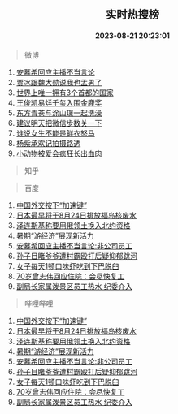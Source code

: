 <div align="center"><h2>实时热搜榜</h2><h4>2023-08-21 20:23:01</h4></div>

> 微博  

1. [安慕希回应主播不当言论](https://s.weibo.com/weibo?q=%23%E5%AE%89%E6%85%95%E5%B8%8C%E5%9B%9E%E5%BA%94%E4%B8%BB%E6%92%AD%E4%B8%8D%E5%BD%93%E8%A8%80%E8%AE%BA%23&t=31&band_rank=1&Refer=top)<br />
2. [贾冰跟魏大勋说我也孟男了](https://s.weibo.com/weibo?q=%23%E8%B4%BE%E5%86%B0%E8%B7%9F%E9%AD%8F%E5%A4%A7%E5%8B%8B%E8%AF%B4%E6%88%91%E4%B9%9F%E5%AD%9F%E7%94%B7%E4%BA%86%23&t=31&band_rank=2&Refer=top)<br />
3. [世界上唯一拥有3个首都的国家](https://s.weibo.com/weibo?q=%23%E4%B8%96%E7%95%8C%E4%B8%8A%E5%94%AF%E4%B8%80%E6%8B%A5%E6%9C%893%E4%B8%AA%E9%A6%96%E9%83%BD%E7%9A%84%E5%9B%BD%E5%AE%B6%23&t=31&band_rank=3&Refer=top)<br />
4. [王俊凯易烊千玺入围金鹿奖](https://s.weibo.com/weibo?q=%23%E7%8E%8B%E4%BF%8A%E5%87%AF%E6%98%93%E7%83%8A%E5%8D%83%E7%8E%BA%E5%85%A5%E5%9B%B4%E9%87%91%E9%B9%BF%E5%A5%96%23&t=31&band_rank=4&Refer=top)<br />
5. [东方青苍与涂山璟一起洗澡](https://s.weibo.com/weibo?q=%23%E4%B8%9C%E6%96%B9%E9%9D%92%E8%8B%8D%E4%B8%8E%E6%B6%82%E5%B1%B1%E7%92%9F%E4%B8%80%E8%B5%B7%E6%B4%97%E6%BE%A1%23&t=31&band_rank=5&Refer=top)<br />
6. [建议明天把微信步数关一下](https://s.weibo.com/weibo?q=%23%E5%BB%BA%E8%AE%AE%E6%98%8E%E5%A4%A9%E6%8A%8A%E5%BE%AE%E4%BF%A1%E6%AD%A5%E6%95%B0%E5%85%B3%E4%B8%80%E4%B8%8B%23&t=31&band_rank=6&Refer=top)<br />
7. [谁说女生不能是鲜衣怒马](https://s.weibo.com/weibo?q=%23%E8%B0%81%E8%AF%B4%E5%A5%B3%E7%94%9F%E4%B8%8D%E8%83%BD%E6%98%AF%E9%B2%9C%E8%A1%A3%E6%80%92%E9%A9%AC%23&t=31&band_rank=7&Refer=top)<br />
8. [杨紫承欢记拍摄路透](https://s.weibo.com/weibo?q=%23%E6%9D%A8%E7%B4%AB%E6%89%BF%E6%AC%A2%E8%AE%B0%E6%8B%8D%E6%91%84%E8%B7%AF%E9%80%8F%23&t=31&band_rank=8&Refer=top)<br />
9. [小动物被爱会疯狂长出血肉](https://s.weibo.com/weibo?q=%E5%B0%8F%E5%8A%A8%E7%89%A9%E8%A2%AB%E7%88%B1%E4%BC%9A%E7%96%AF%E7%8B%82%E9%95%BF%E5%87%BA%E8%A1%80%E8%82%89&t=31&band_rank=9&Refer=top)<br />

> 知乎  


> 百度  

1. [中国外交按下“加速键”](https://www.baidu.com/s?wd=%E4%B8%AD%E5%9B%BD%E5%A4%96%E4%BA%A4%E6%8C%89%E4%B8%8B%E2%80%9C%E5%8A%A0%E9%80%9F%E9%94%AE%E2%80%9D&sa=fyb_news&rsv_dl=fyb_news)<br />
2. [日本最早将于8月24日排放福岛核废水](https://www.baidu.com/s?wd=%E6%97%A5%E6%9C%AC%E6%9C%80%E6%97%A9%E5%B0%86%E4%BA%8E8%E6%9C%8824%E6%97%A5%E6%8E%92%E6%94%BE%E7%A6%8F%E5%B2%9B%E6%A0%B8%E5%BA%9F%E6%B0%B4&sa=fyb_news&rsv_dl=fyb_news)<br />
3. [泽连斯基称要用俄领土换入北约资格](https://www.baidu.com/s?wd=%E6%B3%BD%E8%BF%9E%E6%96%AF%E5%9F%BA%E7%A7%B0%E8%A6%81%E7%94%A8%E4%BF%84%E9%A2%86%E5%9C%9F%E6%8D%A2%E5%85%A5%E5%8C%97%E7%BA%A6%E8%B5%84%E6%A0%BC&sa=fyb_news&rsv_dl=fyb_news)<br />
4. [暑期“游经济”展现新活力](https://www.baidu.com/s?wd=%E6%9A%91%E6%9C%9F%E2%80%9C%E6%B8%B8%E7%BB%8F%E6%B5%8E%E2%80%9D%E5%B1%95%E7%8E%B0%E6%96%B0%E6%B4%BB%E5%8A%9B&sa=fyb_news&rsv_dl=fyb_news)<br />
5. [安慕希回应主播不当言论:非公司员工](https://www.baidu.com/s?wd=%E5%AE%89%E6%85%95%E5%B8%8C%E5%9B%9E%E5%BA%94%E4%B8%BB%E6%92%AD%E4%B8%8D%E5%BD%93%E8%A8%80%E8%AE%BA%3A%E9%9D%9E%E5%85%AC%E5%8F%B8%E5%91%98%E5%B7%A5&sa=fyb_news&rsv_dl=fyb_news)<br />
6. [孙子目睹爷爷遭村霸殴打后疑抑郁跳河](https://www.baidu.com/s?wd=%E5%AD%99%E5%AD%90%E7%9B%AE%E7%9D%B9%E7%88%B7%E7%88%B7%E9%81%AD%E6%9D%91%E9%9C%B8%E6%AE%B4%E6%89%93%E5%90%8E%E7%96%91%E6%8A%91%E9%83%81%E8%B7%B3%E6%B2%B3&sa=fyb_news&rsv_dl=fyb_news)<br />
7. [女子每天1顿口味虾吃到下巴脱臼](https://www.baidu.com/s?wd=%E5%A5%B3%E5%AD%90%E6%AF%8F%E5%A4%A91%E9%A1%BF%E5%8F%A3%E5%91%B3%E8%99%BE%E5%90%83%E5%88%B0%E4%B8%8B%E5%B7%B4%E8%84%B1%E8%87%BC&sa=fyb_news&rsv_dl=fyb_news)<br />
8. [70岁曾志伟回应住院：会尽快复工](https://www.baidu.com/s?wd=70%E5%B2%81%E6%9B%BE%E5%BF%97%E4%BC%9F%E5%9B%9E%E5%BA%94%E4%BD%8F%E9%99%A2%EF%BC%9A%E4%BC%9A%E5%B0%BD%E5%BF%AB%E5%A4%8D%E5%B7%A5&sa=fyb_news&rsv_dl=fyb_news)<br />
9. [副局长家属泼景区员工热水 纪委介入](https://www.baidu.com/s?wd=%E5%89%AF%E5%B1%80%E9%95%BF%E5%AE%B6%E5%B1%9E%E6%B3%BC%E6%99%AF%E5%8C%BA%E5%91%98%E5%B7%A5%E7%83%AD%E6%B0%B4+%E7%BA%AA%E5%A7%94%E4%BB%8B%E5%85%A5&sa=fyb_news&rsv_dl=fyb_news)<br />

> 哔哩哔哩  

1. [中国外交按下“加速键”](https://www.baidu.com/s?wd=%E4%B8%AD%E5%9B%BD%E5%A4%96%E4%BA%A4%E6%8C%89%E4%B8%8B%E2%80%9C%E5%8A%A0%E9%80%9F%E9%94%AE%E2%80%9D&sa=fyb_news&rsv_dl=fyb_news)<br />
2. [日本最早将于8月24日排放福岛核废水](https://www.baidu.com/s?wd=%E6%97%A5%E6%9C%AC%E6%9C%80%E6%97%A9%E5%B0%86%E4%BA%8E8%E6%9C%8824%E6%97%A5%E6%8E%92%E6%94%BE%E7%A6%8F%E5%B2%9B%E6%A0%B8%E5%BA%9F%E6%B0%B4&sa=fyb_news&rsv_dl=fyb_news)<br />
3. [泽连斯基称要用俄领土换入北约资格](https://www.baidu.com/s?wd=%E6%B3%BD%E8%BF%9E%E6%96%AF%E5%9F%BA%E7%A7%B0%E8%A6%81%E7%94%A8%E4%BF%84%E9%A2%86%E5%9C%9F%E6%8D%A2%E5%85%A5%E5%8C%97%E7%BA%A6%E8%B5%84%E6%A0%BC&sa=fyb_news&rsv_dl=fyb_news)<br />
4. [暑期“游经济”展现新活力](https://www.baidu.com/s?wd=%E6%9A%91%E6%9C%9F%E2%80%9C%E6%B8%B8%E7%BB%8F%E6%B5%8E%E2%80%9D%E5%B1%95%E7%8E%B0%E6%96%B0%E6%B4%BB%E5%8A%9B&sa=fyb_news&rsv_dl=fyb_news)<br />
5. [安慕希回应主播不当言论:非公司员工](https://www.baidu.com/s?wd=%E5%AE%89%E6%85%95%E5%B8%8C%E5%9B%9E%E5%BA%94%E4%B8%BB%E6%92%AD%E4%B8%8D%E5%BD%93%E8%A8%80%E8%AE%BA%3A%E9%9D%9E%E5%85%AC%E5%8F%B8%E5%91%98%E5%B7%A5&sa=fyb_news&rsv_dl=fyb_news)<br />
6. [孙子目睹爷爷遭村霸殴打后疑抑郁跳河](https://www.baidu.com/s?wd=%E5%AD%99%E5%AD%90%E7%9B%AE%E7%9D%B9%E7%88%B7%E7%88%B7%E9%81%AD%E6%9D%91%E9%9C%B8%E6%AE%B4%E6%89%93%E5%90%8E%E7%96%91%E6%8A%91%E9%83%81%E8%B7%B3%E6%B2%B3&sa=fyb_news&rsv_dl=fyb_news)<br />
7. [女子每天1顿口味虾吃到下巴脱臼](https://www.baidu.com/s?wd=%E5%A5%B3%E5%AD%90%E6%AF%8F%E5%A4%A91%E9%A1%BF%E5%8F%A3%E5%91%B3%E8%99%BE%E5%90%83%E5%88%B0%E4%B8%8B%E5%B7%B4%E8%84%B1%E8%87%BC&sa=fyb_news&rsv_dl=fyb_news)<br />
8. [70岁曾志伟回应住院：会尽快复工](https://www.baidu.com/s?wd=70%E5%B2%81%E6%9B%BE%E5%BF%97%E4%BC%9F%E5%9B%9E%E5%BA%94%E4%BD%8F%E9%99%A2%EF%BC%9A%E4%BC%9A%E5%B0%BD%E5%BF%AB%E5%A4%8D%E5%B7%A5&sa=fyb_news&rsv_dl=fyb_news)<br />
9. [副局长家属泼景区员工热水 纪委介入](https://www.baidu.com/s?wd=%E5%89%AF%E5%B1%80%E9%95%BF%E5%AE%B6%E5%B1%9E%E6%B3%BC%E6%99%AF%E5%8C%BA%E5%91%98%E5%B7%A5%E7%83%AD%E6%B0%B4+%E7%BA%AA%E5%A7%94%E4%BB%8B%E5%85%A5&sa=fyb_news&rsv_dl=fyb_news)<br />
